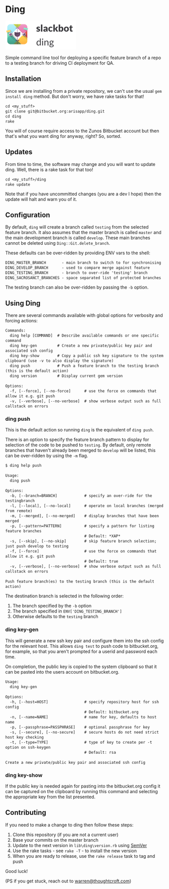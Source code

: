 # Ding

![Ding](./ding.png)

Simple command line tool for deploying a specific feature branch of a
repo to a testing branch for driving CI deployment for QA.

## Installation

Since we are installing from a private repository, we can't use the
usual `gem install ding` method. But don't worry, we have rake tasks for
that!

    cd <my_stuff>
    git clone git@bitbucket.org:arisapp/ding.git
    cd ding
    rake

You will of course require access to the Zunos Bitbucket account but
then that's what you want ding for anyway, right? So, sorted.

## Updates

From time to time, the software may change and you will want to update
ding. Well, there is a rake task for that too!

    cd <my_stuff>/ding
    rake update

Note that if you have uncommitted changes (you are a dev I hope) then
the update will halt and warn you of it.

## Configuration

By default, `ding` will create a branch called `testing` from the
selected feature branch. It also assumes that the master branch is
called `master` and the main development branch is called `develop`.
These main branches cannot be deleted using `Ding::Git.delete_branch`.

These defaults can be over-ridden by providing ENV vars to the shell:

    DING_MASTER_BRANCH       - main branch to switch to for synchronising
    DING_DEVELOP_BRANCH      - used to compare merge against feature
    DING_TESTING_BRANCH      - branch to over-ride 'testing' branch
    DING_SACROSANCT_BRANCHES - space separated list of protected branches

The testing branch can also be over-ridden by passing the `-b` option.

## Using Ding

There are several commands available with global options for verbosity and forcing actions:

    Commands:
      ding help [COMMAND]  # Describe available commands or one specific command
      ding key-gen         # Create a new private/public key pair and associated ssh config
      ding key-show        # Copy a public ssh key signature to the system clipboard (use -v to also display the signature)
      ding push            # Push a feature branch to the testing branch (this is the default action)
      ding version         # Display current gem version

    Options:
      -f, [--force], [--no-force]      # use the force on commands that allow it e.g. git push
      -v, [--verbose], [--no-verbose]  # show verbose output such as full callstack on errors

### ding push

This is the default action so running `ding` is the equivalent of `ding push`.

There is an option to specify the feature branch pattern to display for
selection of the code to be pushed to `testing`. By default, only
remote branches that haven't already been merged to `develop` will be
listed, this can be over-ridden by using the `-m` flag.

    $ ding help push

    Usage:
      ding push

    Options:
      -b, [--branch=BRANCH]            # specify an over-ride for the testingbranch
      -l, [--local], [--no-local]      # operate on local branches (merged from remote)
      -m, [--merged], [--no-merged]    # display branches that have been merged
      -p, [--pattern=PATTERN]          # specify a pattern for listing feature branches
                                       # Default: *XAP*
      -s, [--skip], [--no-skip]        # skip feature branch selection; just push develop to testing
      -f, [--force]                    # use the force on commands that allow it e.g. git push
                                       # Default: true
      -v, [--verbose], [--no-verbose]  # show verbose output such as full callstack on errors

    Push feature branch(es) to the testing branch (this is the default action)

The destination branch is selected in the following order:

1. The branch specified by the `-b` option
1. The branch specified in `ENV['DING_TESTING_BRANCH']`
1. Otherwise defaults to the `testing` branch

### ding key-gen

This will generate a new ssh key pair and configure them into the ssh config
for the relevant host. This allows `ding test` to push code to bitbucket.org,
for example, so that you aren't prompted for a userid and password each
time.

On completion, the public key is copied to the system clipboard so that
it can be pasted into the users account on bitbucket.org.

    Usage:
      ding key-gen

    Options:
      -h, [--host=HOST]                # specify repository host for ssh config
                                       # Default: bitbucket.org
      -n, [--name=NAME]                # name for key, defaults to host name
      -p, [--passphrase=PASSPHRASE]    # optional passphrase for key
      -s, [--secure], [--no-secure]    # secure hosts do not need strict host key checking
      -t, [--type=TYPE]                # type of key to create per -t option on ssh-keygen
                                       # Default: rsa

    Create a new private/public key pair and associated ssh config

### ding key-show

If the public key is needed again for pasting into the bitbucket.org config it can be
captured on the clipboard by running this command and selecting the appropriate key from
the list presented.

## Contributing

If you need to make a change to ding then follow these steps:

  1. Clone this repository (if you are not a current user)
  1. Base your commits on the master branch
  1. Update to the next version in `lib\ding\version.rb` using [SemVer](http://semver.org/)
  1. Use the rake tasks - see `rake -T` - to install the new version
  1. When you are ready to release, use the `rake release` task to tag and push

Good luck!

(PS if you get stuck, reach out to warren@thoughtcroft.com)
